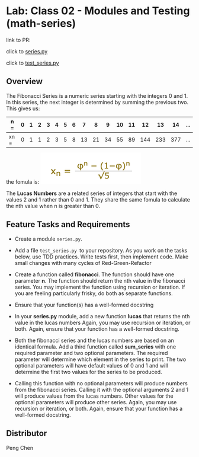 # Lab: Class 02 - Modules and Testing (math-series)
link to PR:

click to [series.py](math_series/series.py)

click to [test_series.py](tests/test_series.py)
## Overview
The Fibonacci Series is a numeric series starting with the integers 0 and 1. In this series, the next integer is determined by summing the previous two. This gives us:

|n =|0|1|2|3|4|5|6|7|8|9|10|11|12|13|14|...|
|--|--|--|--|--|--|--|--|--|--|--|--|--|--|--|--|--|
|xn =|0|1|1|2|3|5|8|13|21|34|55|89|144|233|377|...|

the fomula is:
![img](asset/Fibonacci.png)

The **Lucas Numbers** are a related series of integers that start with the values 2 and 1 rather than 0 and 1. They share the same fomula to calculate the nth value when n is greater than 0.


## Feature Tasks and Requirements
- Create a module ```series.py```.
- Add a file ```test_series.py ```to your repository. As you work on the tasks below, use TDD practices. Write tests first, then implement code. Make small changes with many cycles of Red-Green-Refactor


- Create a function called **fibonacci**. The function should have one parameter **n**. The function should return the nth value in the fibonacci series. You may implement the function using recursion or iteration. If you are feeling particularly frisky, do both as separate functions.

- Ensure that your function(s) has a well-formed docstring

- In your **series.py** module, add a new function **lucas** that returns the nth value in the lucas numbers Again, you may use recursion or iteration, or both. Again, ensure that your function has a well-formed docstring.

- Both the fibonacci series and the lucas numbers are based on an identical formula. Add a third function called **sum_series** with one required parameter and two optional parameters. The required parameter will determine which element in the series to print. The two optional parameters will have default values of 0 and 1 and will determine the first two values for the series to be produced.

- Calling this function with no optional parameters will produce numbers from the fibonacci series. Calling it with the optional arguments 2 and 1 will produce values from the lucas numbers. Other values for the optional parameters will produce other series. Again, you may use recursion or iteration, or both. Again, ensure that your function has a well-formed docstring.


##  Distributor
Peng Chen


